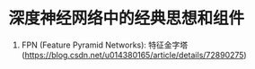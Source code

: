 # 深度神经网络中的经典思想和组件
1. FPN (Feature Pyramid Networks): 特征金字塔(https://blog.csdn.net/u014380165/article/details/72890275)
